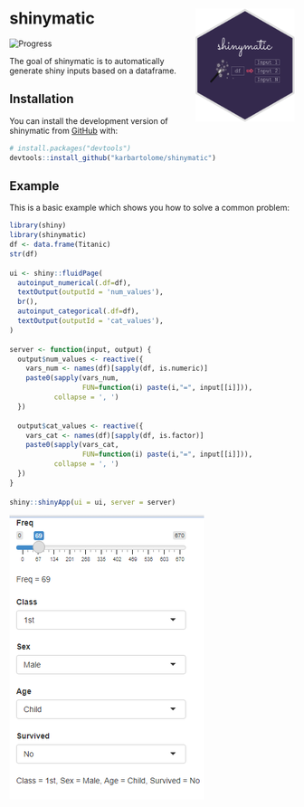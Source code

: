 # shinymatic <img src="man/figures/logo.png" width = "175" height = "200" align="right" />

![Progress](https://progress-bar.dev/25/)

<!-- badges: start -->

<!-- badges: end -->

The goal of shinymatic is to automatically generate shiny inputs based on a dataframe.

## Installation

You can install the development version of shinymatic from [GitHub](https://github.com/) with:

``` r
# install.packages("devtools")
devtools::install_github("karbartolome/shinymatic")
```

## Example

This is a basic example which shows you how to solve a common problem:

``` r
library(shiny)
library(shinymatic)
df <- data.frame(Titanic)
str(df)

ui <- shiny::fluidPage(
  autoinput_numerical(.df=df),
  textOutput(outputId = 'num_values'),
  br(),
  autoinput_categorical(.df=df),
  textOutput(outputId = 'cat_values'),
)

server <- function(input, output) {
  output$num_values <- reactive({
    vars_num <- names(df)[sapply(df, is.numeric)]
    paste0(sapply(vars_num, 
                  FUN=function(i) paste(i,"=", input[[i]])), 
           collapse = ', ')
  })
  
  output$cat_values <- reactive({
    vars_cat <- names(df)[sapply(df, is.factor)]
    paste0(sapply(vars_cat,
                  FUN=function(i) paste(i,"=", input[[i]])),
           collapse = ', ')
  })
}

shiny::shinyApp(ui = ui, server = server)
```

![shiny_output](images/paste-452F4688.png)
